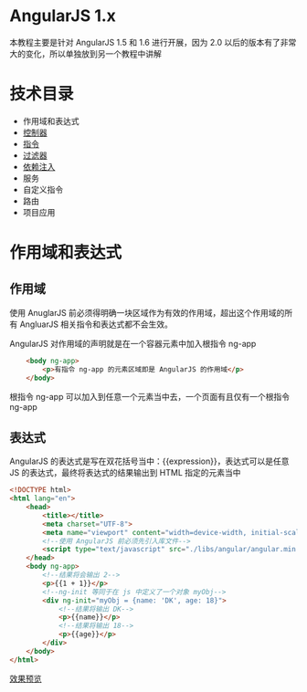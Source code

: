 # AngularJS 1.x
本教程主要是针对 AngularJS 1.5 和 1.6 进行开展，因为 2.0 以后的版本有了非常大的变化，所以单独放到另一个教程中讲解

# 技术目录
- 作用域和表达式
- [控制器](https://github.com/dk-lan/angularjs-course/tree/master/AngularJS1/controller)
- [指令](https://github.com/dk-lan/angularjs-course/tree/master/AngularJS1/directive)
- [过滤器](https://github.com/dk-lan/angularjs-course/tree/master/AngularJS1/filter)
- [依赖注入](https://github.com/dk-lan/angularjs-course/tree/master/AngularJS1/dependence)
- 服务
- 自定义指令
- 路由
- 项目应用

# 作用域和表达式

## 作用域
使用 AnuglarJS 前必须得明确一块区域作为有效的作用域，超出这个作用域的所有 AngluarJS 相关指令和表达式都不会生效。

AngularJS 对作用域的声明就是在一个容器元素中加入根指令 ng-app

```html
    <body ng-app>
        <p>有指令 ng-app 的元素区域即是 AngularJS 的作用域</p>
    </body>
```
根指令 ng-app 可以加入到任意一个元素当中去，一个页面有且仅有一个根指令 ng-app

## 表达式
AngularJS 的表达式是写在双花括号当中：{{expression}}，表达式可以是任意 JS 的表达式，最终将表达式的结果输出到 HTML 指定的元素当中
```html
<!DOCTYPE html>
<html lang="en">
    <head>
        <title></title>
        <meta charset="UTF-8">
        <meta name="viewport" content="width=device-width, initial-scale=1">
        <!--使用 AngularJS 前必须先引入库文件-->
        <script type="text/javascript" src="./libs/angular/angular.min.js"></script>
    </head>
    <body ng-app>
        <!--结果将会输出 2-->
        <p>{{1 + 1}}</p>
        <!--ng-init 等同于在 js 中定义了一个对象 myObj-->
        <div ng-init="myObj = {name: 'DK', age: 18}">
            <!--结果将输出 DK-->
            <p>{{name}}</p>
            <!--结果将输出 18-->
            <p>{{age}}</p>
        </div>
    </body> 
</html>    
```
[效果预览](https://dk-lan.github.io/angularjs-course/AngularJS1/expression.html)